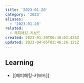 ```yaml
---
title: '2023-01-20'
category: '2023'
aliases:
  - '2023-01-20'
related:
  - 해피해킹-키보드
created: 2023-01-20T00:30:03.455Z
updated: 2023-04-05T02:46:26.121Z
---
```


## Learning

- [[해피해킹-키보드]]
